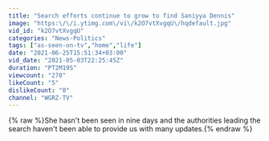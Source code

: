 ```yaml
---
title: "Search efforts continue to grow to find Saniyya Dennis"
image: "https:\/\/i.ytimg.com\/vi\/k2O7vtXvgqU\/hqdefault.jpg"
vid_id: "k2O7vtXvgqU"
categories: "News-Politics"
tags: ["as-seen-on-tv","home","life"]
date: "2021-06-25T15:51:34+03:00"
vid_date: "2021-05-03T22:25:45Z"
duration: "PT2M19S"
viewcount: "278"
likeCount: "5"
dislikeCount: "0"
channel: "WGRZ-TV"
---
```

{% raw %}She hasn't been seen in nine days and the authorities leading the search haven't been able to provide us with many updates.{% endraw %}
